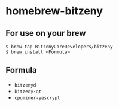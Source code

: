 # homebrew-bitzeny

## For use on your brew

```
$ brew tap BitzenyCoreDevelopers/bitzeny
$ brew install <Formula>
```

## Formula

- `bitzenyd`
- `bitzeny-qt`
- `cpuminer-yescrypt`
